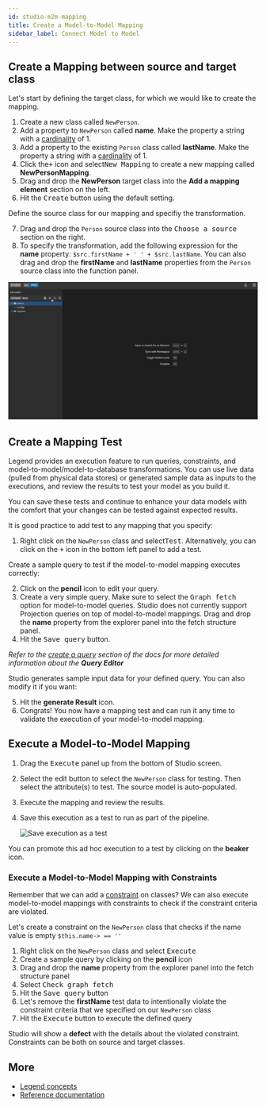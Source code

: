 ```yaml
---
id: studio-m2m-mapping
title: Create a Model-to-Model Mapping
sidebar_label: Connect Model to Model
---
```


## Create a Mapping between source and target class

Let's start by defining the target class, for which we would like to create the mapping.

1. Create a new class called `NewPerson`.
2. Add a property to `NewPerson` called **name**. Make the property a string with a [cardinality](../reference/legend-language.md#class) of 1.
3. Add a property to the existing `Person` class called **lastName**. Make the property a string with a [cardinality](../reference/legend-language.md#class) of 1.
4. Click the<kbd>+</kbd> icon and select<kbd>New Mapping</kbd> to create a new mapping called **NewPersonMapping**.
5. Drag and drop the **NewPerson** target class into the **Add a mapping element** section on the left.
6. Hit the <kbd>Create</kbd> button using the default setting.

Define the source class for our mapping and specifiy the transformation.

7. Drag and drop the `Person` source class into the <kbd>Choose a source</kbd> section on the right.
8. To specify the transformation, add the following expression for the **name** property: `$src.firstName + ' ' + $src.lastName`. You can also drag and drop the **firstName** and **lastName** properties from the `Person` source class into the function panel.

![Create model-to-model](../assets/create-M2M.gif)

## Create a Mapping Test

Legend provides an execution feature to run queries, constraints, and model-to-model/model-to-database transformations. You can use live data (pulled from physical data stores) or generated sample data as inputs to the executions, and review the results to test your model as you build it.

You can save these tests and continue to enhance your data models with the comfort that your changes can be tested against expected results.

It is good practice to add test to any mapping that you specify:

1. Right click on the `NewPerson` class and select<kbd>Test</kbd>. Alternatively, you can click on the <kbd>+</kbd> icon in the bottom left panel to add a test.

Create a sample query to test if the model-to-model mapping executes correctly:

2. Click on the **pencil** icon to edit your query.
3. Create a very simple query. Make sure to select the <kbd>Graph fetch</kbd> option for model-to-model queries. Studio does not currently support Projection queries on top of model-to-model mappings. Drag and drop the **name** property from the explorer panel into the fetch structure panel.
4. Hit the <kbd>Save query</kbd> button.

_Refer to the [create a query](../tutorials/query-tutorial.md/#create-a-query) section of the docs for more detailed information about the **Query Editor**_

Studio generates sample input data for your defined query. You can also modify it if you want:

5. Hit the **generate Result** icon.
6. Congrats! You now have a mapping test and can run it any time to validate the execution of your model-to-model mapping.

## Execute a Model-to-Model Mapping

1. Drag the <kbd>Execute</kbd> panel up from the bottom of Studio screen.

2. Select the edit button to select the `NewPerson` class for testing. Then select the attribute(s) to test. The source model is auto-populated.

3. Execute the mapping and review the results.

4. Save this execution as a test to run as part of the pipeline.

   ![Save execution as a test](../assets/execution.gif)

You can promote this ad hoc execution to a test by clicking on the **beaker** icon.

### Execute a Model-to-Model Mapping with Constraints

Remember that we can add a [constraint](../tutorials/studio-create-model/#constraint-1) on classes? We can also execute model-to-model mappings with constraints to check if the constraint criteria are violated.

Let's create a constraint on the `NewPerson` class that checks if the name value is empty `$this.name-> == ''`

1. Right click on the `NewPerson` class and select <kbd>Execute</kbd>
2. Create a sample query by clicking on the **pencil** icon
3. Drag and drop the **name** property from the explorer panel into the fetch structure panel
4. Select <kbd>Check graph fetch</kbd>
5. Hit the <kbd>Save query</kbd> button
6. Let's remove the **firstName** test data to intentionally violate the constraint criteria that we specified on our `NewPerson` class
7. Hit the <kbd>Execute</kbd> button to execute the defined query

Studio will show a **defect** with the details about the violated constraint. Constraints can be both on source and target classes.

## More
- [Legend concepts](../overview/legend-glossary.md)
- [Reference documentation](../reference/legend-language)